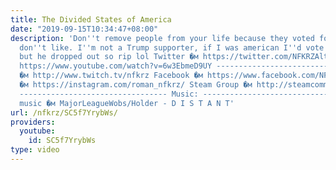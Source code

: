 ```yaml
---
title: The Divided States of America
date: "2019-09-15T10:34:47+08:00"
description: 'Don''t remove people from your life because they voted for someone you
  don''t like. I''m not a Trump supporter, if I was american I''d vote for Bernie,
  but he dropped out so rip lol Twitter �м https://twitter.com/NFKRZAlt Trump song:
  https://www.youtube.com/watch?v=6w3EbmeD9UY --------------------------------- Twitch
  �м http://www.twitch.tv/nfkrz Facebook �м https://www.facebook.com/NFKRZ1 Instagram
  �м https://instagram.com/roman_nfkrz/ Steam Group �м http://steamcommunity.com/groups/nfkrzgroup
  --------------------------------- Music: --------------------------------- Outro
  music �м MajorLeagueWobs/Holder - D I S T A N T'
url: /nfkrz/SC5f7YrybWs/
providers:
  youtube:
    id: SC5f7YrybWs
type: video
---
```

